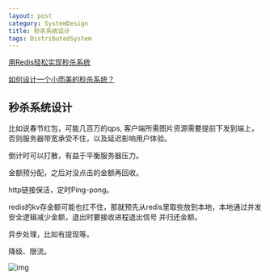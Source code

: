 ```yaml
---
layout: post
category: SystemDesign
title: 秒杀系统设计
tags: DistributedSystem
---
```


[用Redis轻松实现秒杀系统](https://blog.csdn.net/shendl/article/details/51092916)

[如何设计一个小而美的秒杀系统？](https://www.ibm.com/developerworks/cn/web/wa-design-small-and-good-kill-system/index.html)



## 秒杀系统设计

比如说春节红包，可能几百万的qps, 客户端所需图片资源需要提前下发到端上，否则服务器带宽承受不住，以及延迟影响用户体验。

倒计时可以打散，有益于平衡服务器压力。

金额预分配，之后对没点击的金额再回收。

http链接保活，定时Ping-pong。

redis的kv存金额可能也扛不住，那就预先从redis里取些放到本地，本地通过并发安全逻辑减少金额，退出时要接收进程退出信号 并归还金额。

异步处理，比如有提现等。

降级、限流。



![img](https://cdn.jsdelivr.net/gh/mafulong/mdPic@vv3/v3/20220107212403.png)